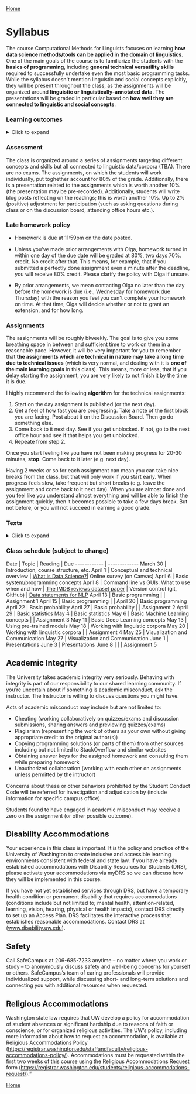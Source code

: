 [Home](index.md)

# Syllabus

The course Computational Methods for Linguists focuses on learning **how data science methods/tools can be applied in the domain of linguistics**. One of the main goals of the course is to familiarize the students with the **basics of programming**, including **general technical versatility skills** required to successfully undertake even the most basic programming tasks. While the syllabus doesn't mention linguistic and social concepts explicitly, they will be present throughout the class, as the assignments will be organized around **linguistic or linguistically-annotated data**. The presentations will be graded in particular based on **how well they are connected to linguistic and social concepts**.

### Learning outcomes 
<details>
  <summary>Click to expand</summary>
  
Students will learn about what counts as data in computational linguistics, as well as how linguistic theory and questions dictate which computational methods are employed. Similarly, students will learn about ethical and social implications of data uses in linguistics. Students will learn basic programming concepts and how to write a range of programs (specific programming language TBD). They will also learn how to use command-line interface and version control. They will learn a range of techniques for data cleaning, representing data as vectors, thoughtfully choosing a model, loading the data into the model, running the model, and interpreting and visualizing results.
</details>

### Assessment
The class is organized around a series of assignments targeting different concepts and skills but all connected to linguistic data/corpora (TBA). There are no exams. The assignments, on which the students will work individually, put toghether account for 80% of the grade. Additionally, there is a presentation related to the assignments which is worth another 10% (the presentation may be pre-recorded). Additionally, students will write blog posts reflecting on the readings; this is worth another 10%. Up to 2% (positive) adjustment for participation (such as asking questions during class or on the discussion board, attending office hours etc.).

### Late homework policy
* Homework is due at 11:59pm on the date posted.

* Unless you've made prior arrangements with Olga, homework turned in within one day of the due date will be graded at 80%, two days 70%. credit. No credit after that. This means, for example, that if you submitted a perfectly done assignment even a minute after the deadline, you will receive 80% credit. Please clarify the policy with Olga if unsure.

* By prior arrangements, we mean contacting Olga no later than the day before the homework is due (i.e., Wednesday for homework due Thursday) with the reason you feel you can't complete your homework on time. At that time, Olga will decide whether or not to grant an extension, and for how long.

### Assignments
The assignments will be roughly biweekly. The goal is to give you some breathing space in between and sufficient time to work on them in a reasonable pace. However, it will be very important for you to remember that **the assignments which are technical in nature may take a long time due to technical issues** (which is very normal, and dealing with it is **one of the main learning goals** in this class). This means, more or less, that if you delay starting the assignment, you are very likely to not finish it by the time it is due. 

I highly recommend the following **algorithm** for the technical assignments:

1. Start on the day assignment is published (or the next day).
1. Get a feel of how fast you are progressing. Take a note of the first block you are facing. Post about it on the Discussion Board. Then go do something else.
1. Come back to it next day. See if you get unblocked. If not, go to the next office hour and see if that helps you get unblocked.
1. Repeate from step 2.

Once you start feeling like you have not been making progress for 20-30 minutes, **stop**. Come back to it later (e.g. next day).

Having 2 weeks or so for each assignment can mean you can take nice breaks from the class, but that will only work if you start early. When progress feels slow, take frequent but short breaks (e.g. leave the assignment and come back to it next day). When you are almost done and you feel like you understand almost everything and will be able to finish the assignment quickly, then it becomes possible to take a few days break. But not before, or you will not succeed in earning a good grade. 

### Texts
<details>
  <summary>Click to expand</summary>
  
There are no required textbooks, though there will be some reading, all available online.

Recommended text (for those who have not taken LING200): *Language Files 12*

You may find books like *R for everyone* helpful, or an analagous book on python programming language, but in general we will rely on online resources.
</details>

### Class schedule (subject to change)

Date | Topic | Reading | Due
------------ | -------------
March 30 | Introduction, course structure, etc.
April 1 | Conceptual and technical overview | [What is Data Science?](https://hdsr.mitpress.mit.edu/pub/jhy4g6eg/release/7?readingCollection=72befc2a)| Online survey (on Canvas)
April 6 | Basic system/programming concepts 
April 8 | Command line vs GUIs: What to use when and how | [The IMDB reviews dataset paper](https://ai.stanford.edu/~amaas/papers/wvSent_acl2011.pdf)
| Version control (git, GitHub) | [Data statements for NLP](https://watermark.silverchair.com/tacl_a_00041.pdf?token=AQECAHi208BE49Ooan9kkhW_Ercy7Dm3ZL_9Cf3qfKAc485ysgAAAn0wggJ5BgkqhkiG9w0BBwagggJqMIICZgIBADCCAl8GCSqGSIb3DQEHATAeBglghkgBZQMEAS4wEQQMDw2APtHtVVWN-T_FAgEQgIICMJJiPYGe86AdkkndbKNqCkMo2DXV54WMBqxsCkxZhHFR244ZkPQPLEAzcvk5QOLNmWQ-I_OYdt_t6kUDrF05VafErnhrEa6iJhePeSUggTryv01s2rO3dgopekdHWdvN4gbajwNN4k3heiTu_avCJPkO7xIwG81qf_KWFfwsgOth1F9UFJIhRudTmCQhDHb_PSu5NSjBvzKJL4ab1KNDrqN8BbHUyAq92lnnRUUWhnBCfMcVeW2e8hcBhmUAm40pCdUw32qcVcjC0ldztvwun5x2oPxtuR_PsCmzAsIHuCoTIdYDpMktBDADRtVmHV0Z-xQuPyNoiMPcGhv05LJGlMSDCooFQeS8dV62h-ZhBKFKqTPBo9TtbUoO6ynZNq0tWlLzP1RpVdMdzUnCO2Kv31css4JNd-oHUqghGC_TcLlSb5jesPNUYOEowxQGbMO5T6tEMe-NssBxeawnHrAw4vGXg0gGVn1klLpgMrXs-i_aoui1k-UH4L-nd6dp3687yt3GbS6KHVOA34B6RcgudaLOW50EbYr4pzOU6Y4FGrPyIDfDxwP_OWpKh5WRFQDKQ7fqZhgErcSouLMTFuXP9VXkztp53mj8kas92wF9Ye3AT9Ov1kdv7ofgsq8IscF8e9NTtWsyvESDoybMKtvTtlHHXM4WcACjYfRxQS6wxXrMSvXJM41jpz8GqMjk2vS-vUVIDZaom0OUKUrUv1GcnhIUzZbIIXBjeI6dMyiLQVYQ)
April 13 | Basic programming | | Assignment 1 
April 15 | Basic programming | | 
April 20 | Basic programming
April 22 | Basic probability 
April 27 | Basic probability | | Assignment 2 
April 29 | Basic statistics
May 4 | Basic statistics 
May 6 | Basic Machine Learning concepts | | Assignment 3 
May 11 | Basic Deep Learning concepts
May 13 | Using pre-trained models
May 18 | Working with linguistic corpora 
May 20 | Working with linguistic corpora | | Assignment 4
May 25 | Visualization and Communication 
May 27 | Visualization and Communication 
June 1 | Presentations
June 3 | Presentations
June 8 | | | Assignment 5 


## Academic Integrity
The University takes academic integrity very seriously. Behaving with integrity is part of our responsibility to our shared learning community. If you’re uncertain about if something is academic misconduct, ask the instructor. The Instructor is willing to discuss questions you might have.

Acts of academic misconduct may include but are not limited to:

- Cheating (working collaboratively on quizzes/exams and discussion submissions, sharing answers and previewing quizzes/exams)
- Plagiarism (representing the work of others as your own without giving appropriate credit to the original author(s))
- Copying programming solutions (or parts of them) from other sources including but not limited to StackOverflow and similar websites
- Obtaining answer keys for the assigned homework and consulting them while preparing homework
- Unauthorized collaboration (working with each other on assignments unless permitted by the intructor)

Concerns about these or other behaviors prohibited by the Student Conduct Code will be referred for investigation and adjudication by (include information for specific campus office).

Students found to have engaged in academic misconduct may receive a zero on the assignment (or other possible outcome).

## Disability Accommodations 
Your experience in this class is important. It is the policy and practice of the University of Washington to create inclusive and accessible learning environments consistent with federal and state law. If you have already established accommodations with Disability Resources for Students (DRS), please activate your accommodations via myDRS so we can discuss how they will be implemented in this course.

If you have not yet established services through DRS, but have a temporary health condition or permanent disability that requires accommodations (conditions include but not limited to; mental health, attention-related, learning, vision, hearing, physical or health impacts), contact DRS directly to set up an Access Plan. DRS facilitates the interactive process that establishes reasonable accommodations. Contact DRS at (www.disability.uw.edu).

## Safety 
Call SafeCampus at 206-685-7233 anytime – no matter where you work or study – to anonymously discuss safety and well-being concerns for yourself or others. SafeCampus’s team of caring professionals will provide individualized support, while discussing short- and long-term solutions and connecting you with additional resources when requested.

## Religious Accommodations 

Washington state law requires that UW develop a policy for accommodation of student absences or significant hardship due to reasons of faith or conscience, or for organized religious activities. The UW’s policy, including more information about how to request an accommodation, is available at Religious Accommodations Policy (https://registrar.washington.edu/staffandfaculty/religious-accommodations-policy/). Accommodations must be requested within the first two weeks of this course using the Religious Accommodations Request form (https://registrar.washington.edu/students/religious-accommodations-request/).”

[Home](index.md)
